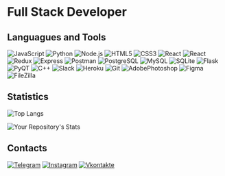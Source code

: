 # Full Stack Developer

## Languagues and Tools

![JavaScript](https://img.shields.io/badge/-JavaScript-262424?style=for-the-badge&logo=javascript)
![Python](https://img.shields.io/badge/Python-262424?style=for-the-badge&logo=Python)
![Node.js](https://img.shields.io/badge/Node.js-262424?style=for-the-badge&logo=Node.js)
![HTML5](https://img.shields.io/badge/-HTML5-262424?style=for-the-badge&logo=HTML5)
![CSS3](https://img.shields.io/badge/-CSS3-262424?style=for-the-badge&logo=CSS3&logoColor=1572B6)
![React](https://img.shields.io/badge/React-262424?style=for-the-badge&logo=react)
![React](https://img.shields.io/badge/React&nbsp;Native-262424?style=for-the-badge&logo=react)
![Redux](https://img.shields.io/badge/Redux-262424?style=for-the-badge&logo=redux&logoColor=764ABC)
![Express](https://img.shields.io/badge/Express-262424?style=for-the-badge&logo=Express)
![Postman](https://img.shields.io/badge/Postman-262424?style=for-the-badge&logo=Postman)
![PostgreSQL](https://img.shields.io/badge/PostgreSQL-262424?style=for-the-badge&logo=PostgreSQL)
![MySQL](https://img.shields.io/badge/MySQL-262424?style=for-the-badge&logo=MySQL)
![SQLite](https://img.shields.io/badge/SQLite-262424?style=for-the-badge&logo=SQLite&logoColor=003B57)
![Flask](https://img.shields.io/badge/Flask-262424?style=for-the-badge&logo=Flask)
![PyQT](https://img.shields.io/badge/PyQT-262424?style=for-the-badge&logo=Qt)
![C++](https://img.shields.io/badge/C++-262424?style=for-the-badge&logo=c%2B%2B&logoColor=00599C)
![Slack](https://img.shields.io/badge/Slack-262424?style=for-the-badge&logo=Slack&logoColor=4A154B)
![Heroku](https://img.shields.io/badge/Heroku-262424?style=for-the-badge&logo=Heroku&logoColor=430098)
![Git](https://img.shields.io/badge/Git-262424?style=for-the-badge&logo=Git)
![AdobePhotoshop](https://img.shields.io/badge/Adobe&nbsp;Photoshop-262424?style=for-the-badge&logo=AdobePhotoshop)
![Figma](https://img.shields.io/badge/Figma-262424?style=for-the-badge&logo=Figma)
![FileZilla](https://img.shields.io/badge/FileZilla-262424?style=for-the-badge&logo=FileZilla&logoColor=BF0000)

## Statistics

![Top Langs](https://github-readme-stats.vercel.app/api/top-langs/?username=aaalace&theme=dark)

![Your Repository's Stats](https://github-readme-stats.vercel.app/api?username=aaalace&show_icons=true&theme=dark)

## Contacts

[![Telegram](https://img.shields.io/badge/Telegram-262424?style=for-the-badge&logo=Telegram)](https://t.me/aaalace)
[![Instagram](https://img.shields.io/badge/Instagram-262424?style=for-the-badge&logo=Instagram)](https://www.instagram.com/aaalace)
[![Vkontakte](https://img.shields.io/badge/VK-262424?style=for-the-badge&logo=Vk&logoColor=0077FF)](https://vk.com/aaalace)